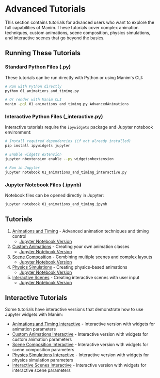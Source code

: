 # Advanced Tutorials

This section contains tutorials for advanced users who want to explore the full capabilities of Manim. These tutorials cover complex animation techniques, custom animations, scene composition, physics simulations, and interactive scenes that go beyond the basics.

## Running These Tutorials

### Standard Python Files (.py)

These tutorials can be run directly with Python or using Manim's CLI:

```bash
# Run with Python directly
python 01_animations_and_timing.py

# Or render with Manim CLI
manim -pql 01_animations_and_timing.py AdvancedAnimations
```

### Interactive Python Files (_interactive.py)

Interactive tutorials require the `ipywidgets` package and Jupyter notebook environment:

```bash
# Install required dependencies (if not already installed)
pip install ipywidgets jupyter

# Enable widgets extension
jupyter nbextension enable --py widgetsnbextension

# Run in Jupyter
jupyter notebook 01_animations_and_timing_interactive.py
```

### Jupyter Notebook Files (.ipynb)

Notebook files can be opened directly in Jupyter:

```bash
jupyter notebook 01_animations_and_timing.ipynb
```

## Tutorials

1. [Animations and Timing](01_animations_and_timing.py) - Advanced animation techniques and timing control
   - [Jupyter Notebook Version](01_animations_and_timing.ipynb)
2. [Custom Animations](02_custom_animations.py) - Creating your own animation classes
   - [Jupyter Notebook Version](02_custom_animations.ipynb)
3. [Scene Composition](03_scene_composition.py) - Combining multiple scenes and complex layouts
   - [Jupyter Notebook Version](03_scene_composition.ipynb)
4. [Physics Simulations](04_physics_simulations.py) - Creating physics-based animations
   - [Jupyter Notebook Version](04_physics_simulations.ipynb)
5. [Interactive Scenes](05_interactive_scenes.py) - Creating interactive scenes with user input
   - [Jupyter Notebook Version](05_interactive_scenes.ipynb)

## Interactive Tutorials

Some tutorials have interactive versions that demonstrate how to use Jupyter widgets with Manim:

- [Animations and Timing Interactive](01_animations_and_timing_interactive.py) - Interactive version with widgets for animation parameters
- [Custom Animations Interactive](02_custom_animations_interactive.py) - Interactive version with widgets for custom animation parameters
- [Scene Composition Interactive](03_scene_composition_interactive.py) - Interactive version with widgets for scene composition parameters
- [Physics Simulations Interactive](04_physics_simulations_interactive.py) - Interactive version with widgets for physics simulation parameters
- [Interactive Scenes Interactive](05_interactive_scenes_interactive.py) - Interactive version with widgets for interactive scene parameters